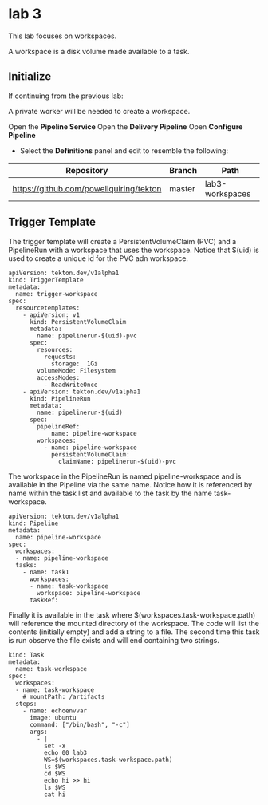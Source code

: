 # lab 3

This lab focuses on workspaces.

A workspace is a disk volume made available to a task.

## Initialize

If continuing from the previous lab:

A private worker will be needed to create a workspace.

Open the **Pipeline Service**
Open the **Delivery Pipeline**
Open **Configure Pipeline**

- Select the **Definitions** panel and edit to resemble the following:

| Repository                              | Branch | Path            |
| --------------------------------------- | ------ | --------------- |
| https://github.com/powellquiring/tekton | master | lab3-workspaces |

## Trigger Template

The trigger template will create a PersistentVolumeClaim (PVC) and a PipelineRun with a workspace that uses the workspace. Notice that \$(uid) is used to create a unique id for the PVC adn workspace.

```
apiVersion: tekton.dev/v1alpha1
kind: TriggerTemplate
metadata:
  name: trigger-workspace
spec:
  resourcetemplates:
    - apiVersion: v1
      kind: PersistentVolumeClaim
      metadata:
        name: pipelinerun-$(uid)-pvc
      spec:
        resources:
          requests:
            storage:  1Gi
        volumeMode: Filesystem
        accessModes:
          - ReadWriteOnce
    - apiVersion: tekton.dev/v1alpha1
      kind: PipelineRun
      metadata:
        name: pipelinerun-$(uid)
      spec:
        pipelineRef:
            name: pipeline-workspace
        workspaces:
          - name: pipeline-workspace
            persistentVolumeClaim:
              claimName: pipelinerun-$(uid)-pvc

```

The workspace in the PipelineRun is named pipeline-workspace and is available in the Pipeline via the same name. Notice how it is referenced by name within the task list and available to the task by the name task-workspace.

```
apiVersion: tekton.dev/v1alpha1
kind: Pipeline
metadata:
  name: pipeline-workspace
spec:
  workspaces:
  - name: pipeline-workspace
  tasks:
    - name: task1
      workspaces:
      - name: task-workspace
        workspace: pipeline-workspace
      taskRef:
```

Finally it is available in the task where \$(workspaces.task-workspace.path) will reference the mounted directory of the workspace. The code will list the contents (initially empty) and add a string to a file. The second time this task is run observe the file exists and will end containing two strings.

```
kind: Task
metadata:
  name: task-workspace
spec:
  workspaces:
  - name: task-workspace
    # mountPath: /artifacts
  steps:
    - name: echoenvvar
      image: ubuntu
      command: ["/bin/bash", "-c"]
      args:
        - |
          set -x
          echo 00 lab3
          WS=$(workspaces.task-workspace.path)
          ls $WS
          cd $WS
          echo hi >> hi
          ls $WS
          cat hi
```
